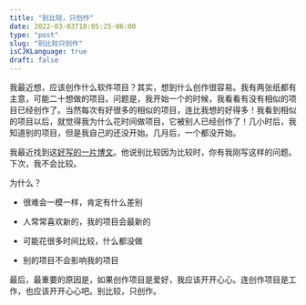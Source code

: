 ```yaml
---
title: "别比较，只创作"
date: 2022-03-03T10:05:25-06:00
type: "post"
slug: "别比较只创作"
isCJKLanguage: true
draft: false
---
```


我最近想，应该创作什么软件项目？其实，想到什么创作很容易。我有两张纸都有主意，可能二十想做的项目。问题是，我开始一个的时候，我看看有没有相似的项目已经创作了。当然每次有好很多的相似的项目，连比我想的好得多！我看到相似的项目以后，就觉得我为什么花时间做项目，它被别人已经创作了！几小时后，我知道别的项目，但是我自己的还没开始。几月后，一个都没开始。

我最近找到这[好写的一片博文](https://alexandersandberg.com/comparison/)。他说别比较因为比较时，你有我刚写这样的问题。下次，我不会比较。

为什么？

- 很难会一模一样，肯定有什么差别

- 人常常喜欢新的，我的项目会最新的

- 可能花很多时间比较，什么都没做

- 别的项目不会影响我的项目

最后，最重要的原因是，如果创作项目是爱好，我应该开开心心。连创作项目是工作，也应该开开心心吧。别比较，只创作。
